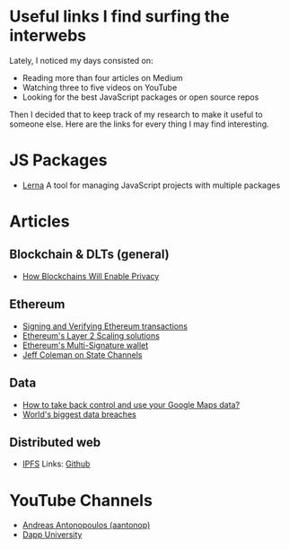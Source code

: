# Useful links I find surfing the interwebs

Lately, I noticed my days consisted on:
- Reading more than four articles on Medium 
- Watching three to five videos on YouTube
- Looking for the best JavaScript packages or open source repos

Then I decided that to keep track of my research to make it useful to someone else. Here are the links for every thing I may find interesting.

# JS Packages

- [Lerna](https://lernajs.io/) A tool for managing JavaScript projects with multiple packages

# Articles

## Blockchain & DLTs (general)
- [How Blockchains Will Enable Privacy](https://towardsdatascience.com/how-blockchains-will-enable-privacy-1522a846bf65) 

## Ethereum
- [Signing and Verifying Ethereum transactions](https://dzone.com/articles/signing-and-verifying-ethereum-signatures)
- [Ethereum's Layer 2 Scaling solutions](https://medium.com/l4-media/making-sense-of-ethereums-layer-2-scaling-solutions-state-channels-plasma-and-truebit-22cb40dcc2f4)
- [Ethereum's Multi-Signature wallet](https://medium.com/hellogold/ethereum-multi-signature-wallets-77ab926ab63b)
- [Jeff Coleman on State Channels](https://www.jeffcoleman.ca/state-channels/)

## Data
- [How to take back control and use your Google Maps data?](https://medium.com/alex-attia-blog/how-to-take-back-control-and-use-your-google-maps-data-683fb5d4043e)
- [World's biggest data breaches](https://informationisbeautiful.net/visualizations/worlds-biggest-data-breaches-hacks/) 

## Distributed web
- [IPFS](https://ipfs.io/) Links: [Github](https://github.com/ipfs/ipfs)

# YouTube Channels
- [Andreas Antonopoulos (aantonop)](https://www.youtube.com/channel/UCJWCJCWOxBYSi5DhCieLOLQ)
- [Dapp University](https://www.youtube.com/channel/UCY0xL8V6NzzFcwzHCgB8orQ) 
